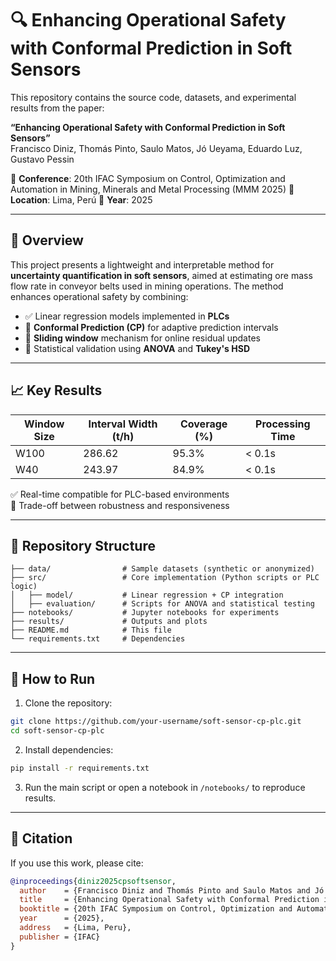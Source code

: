 
# 🔍 Enhancing Operational Safety with Conformal Prediction in Soft Sensors

This repository contains the source code, datasets, and experimental results from the paper:

**“Enhancing Operational Safety with Conformal Prediction in Soft Sensors”**  
Francisco Diniz, Thomás Pinto, Saulo Matos, Jó Ueyama, Eduardo Luz, Gustavo Pessin

📌 **Conference**: 20th IFAC Symposium on Control, Optimization and Automation in Mining, Minerals and Metal Processing (MMM 2025)
📍 **Location**: Lima, Perú
📅 **Year**: 2025

---

## 🧠 Overview

This project presents a lightweight and interpretable method for **uncertainty quantification in soft sensors**, aimed at estimating ore mass flow rate in conveyor belts used in mining operations. The method enhances operational safety by combining:

- ✅ Linear regression models implemented in **PLCs**  
- 🎯 **Conformal Prediction (CP)** for adaptive prediction intervals  
- 🔁 **Sliding window** mechanism for online residual updates  
- 🧪 Statistical validation using **ANOVA** and **Tukey's HSD**

---

## 📈 Key Results

| Window Size | Interval Width (t/h) | Coverage (%) | Processing Time |
|-------------|----------------------|---------------|------------------|
| W100        | 286.62               | 95.3%         | < 0.1s           |
| W40         | 243.97               | 84.9%         | < 0.1s           |

✅ Real-time compatible for PLC-based environments  
🔄 Trade-off between robustness and responsiveness

---

## 📂 Repository Structure

```
├── data/                # Sample datasets (synthetic or anonymized)
├── src/                 # Core implementation (Python scripts or PLC logic)
│   ├── model/           # Linear regression + CP integration
│   ├── evaluation/      # Scripts for ANOVA and statistical testing
├── notebooks/           # Jupyter notebooks for experiments
├── results/             # Outputs and plots
├── README.md            # This file
└── requirements.txt     # Dependencies
```

---

## 🚀 How to Run

1. Clone the repository:
```bash
git clone https://github.com/your-username/soft-sensor-cp-plc.git
cd soft-sensor-cp-plc
```

2. Install dependencies:
```bash
pip install -r requirements.txt
```

3. Run the main script or open a notebook in `/notebooks/` to reproduce results.

---

## 📜 Citation

If you use this work, please cite:

```bibtex
@inproceedings{diniz2025cpsoftsensor,
  author    = {Francisco Diniz and Thomás Pinto and Saulo Matos and Jó Ueyama and Eduardo Luz and Gustavo Pessin},
  title     = {Enhancing Operational Safety with Conformal Prediction in Soft Sensors},
  booktitle = {20th IFAC Symposium on Control, Optimization and Automation in Mining, Minerals and Metal Processing (MMM 2025)},
  year      = {2025},
  address   = {Lima, Peru},
  publisher = {IFAC}
}
```
